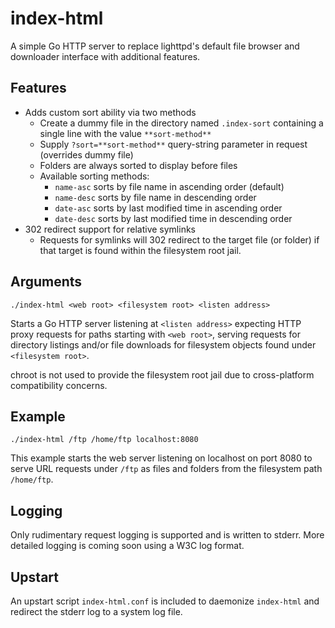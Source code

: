 index-html
==========

A simple Go HTTP server to replace lighttpd's default file browser and downloader interface with additional features.

Features
---

 * Adds custom sort ability via two methods
   * Create a dummy file in the directory named `.index-sort` containing a single line with the value `**sort-method**`
   * Supply `?sort=**sort-method**` query-string parameter in request (overrides dummy file)
   * Folders are always sorted to display before files
   * Available sorting methods:
     * `name-asc`  sorts by file name in ascending order (default)
     * `name-desc` sorts by file name in descending order
     * `date-asc`  sorts by last modified time in ascending order
     * `date-desc` sorts by last modified time in descending order
 * 302 redirect support for relative symlinks
   * Requests for symlinks will 302 redirect to the target file (or folder) if that target is
     found within the filesystem root jail.

Arguments
---

  `./index-html <web root> <filesystem root> <listen address>`

Starts a Go HTTP server listening at `<listen address>` expecting HTTP proxy requests for paths
starting with `<web root>`, serving requests for directory listings and/or file downloads for
filesystem objects found under `<filesystem root>`.

chroot is not used to provide the filesystem root jail due to cross-platform compatibility concerns.

Example
---

  `./index-html /ftp /home/ftp localhost:8080`

This example starts the web server listening on localhost on port 8080 to serve URL requests under
`/ftp` as files and folders from the filesystem path `/home/ftp`.

Logging
---

Only rudimentary request logging is supported and is written to stderr. More detailed logging is
coming soon using a W3C log format.

Upstart
---

An upstart script `index-html.conf` is included to daemonize `index-html` and redirect the stderr log
to a system log file.
